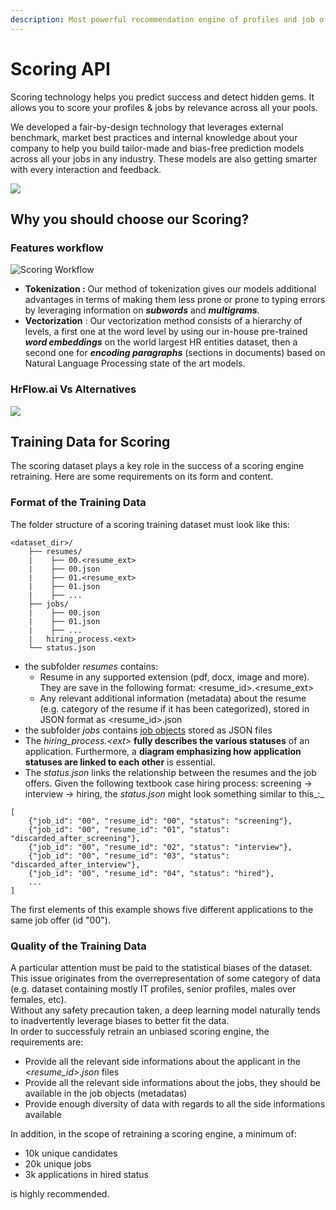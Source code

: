 ```yaml
---
description: Most powerful recommendation engine of profiles and job offers.
---
```


# Scoring API

Scoring technology helps you predict success and detect hidden gems. It allows you to score your profiles & jobs by relevance across all your pools. 

We developed a fair-by-design technology that leverages external benchmark, market best practices and internal knowledge about your company to help you build tailor-made and bias-free prediction models across all your jobs in any industry. These models are also getting smarter with every interaction and feedback.



![](https://lh3.googleusercontent.com/ojfdLeNBCyPQVa-ejZq8XgkDYIbYIHVm82hwuu6kNkJC38FOV37jsLI-fjUyXWSOvoPu-kvlbSOsFTaTsZYgaFfPq22tDEfcqghJoElhI8RdpFrHrdUMVi8br_leedY23oHtoJCD1_c)

## Why you should choose our Scoring?

### Features workflow

![Scoring Workflow](../.gitbook/assets/scoring.png)



* **Tokenization :** Our method of tokenization gives our models additional advantages in terms of making them less prone or prone to typing errors by leveraging  information on _**subwords**_ and _**multigrams**._
* **Vectorization** : Our vectorization method consists of a hierarchy of levels, a first one at the word level by using our in-house pre-trained _**word embeddings**_ on the world largest HR entities dataset, then a second one for _**encoding paragraphs**_ \(sections in documents\) based on Natural Language Processing state of the art models.

### **HrFlow.ai Vs Alternatives**

![](../.gitbook/assets/screenshot-2020-04-15-at-08.28.43.png)

## Training Data for Scoring

The scoring dataset plays a key role in the success of a scoring engine retraining. Here are some requirements on its form and content.

### Format of the Training Data

The folder structure of a scoring training dataset must look like this:

```text
<dataset_dir>/
    ├── resumes/
    |    ├── 00.<resume_ext>
    |    ├── 00.json
    |    ├── 01.<resume_ext>
    |    ├── 01.json
    |    ├── ... 
    ├── jobs/
    |    ├── 00.json
    |    ├── 01.json
    |    ├── ...
    |   hiring_process.<ext>
    └── status.json
```

* the subfolder _resumes_ contains:
  * Resume in any supported extension \(pdf, docx, image and more\). They are save in the following format: &lt;resume\_id&gt;.&lt;resume\_ext&gt; 
  * Any relevant additional information \(metadata\) about the resume \(e.g. category of the resume if it has been categorized\), stored in JSON format as &lt;resume\_id&gt;.json
* the subfolder _jobs_ contains [job objects](https://developers.hrflow.ai/hr-json/job-objects/job-object) stored as JSON files
* The _hiring\_process.&lt;ext&gt;_  **fully describes the various statuses** of an application. Furthermore, a **diagram emphasizing how application statuses are linked to each other** is essential. 
* The _status.json_ links the relationship between the resumes and the job offers.  Given the following textbook case hiring process: screening -&gt; interview -&gt; hiring, the _status.json_ might look something similar to this_:_

```text
[
    {"job_id": "00", "resume_id": "00", "status": "screening"},
    {"job_id": "00", "resume_id": "01", "status": "discarded_after_screening"},
    {"job_id": "00", "resume_id": "02", "status": "interview"},
    {"job_id": "00", "resume_id": "03", "status": "discarded_after_interview"},
    {"job_id": "00", "resume_id": "04", "status": "hired"},
    ...
]
```

The first elements of this example shows five different applications to the same job offer \(id "00"\).  


### Quality of the Training Data

A particular attention must be paid to the statistical biases of the dataset. This issue originates from the overrepresentation of some category of data \(e.g. dataset containing mostly IT profiles, senior profiles, males over females, etc\).   
Without any safety precaution taken, a deep learning model naturally tends to inadvertently leverage biases to better fit the data.   
In order to successfuly retrain an unbiased scoring engine, the requirements are:

* Provide all the relevant side informations about the applicant in the _&lt;resume\_id&gt;.json_ files
* Provide all the relevant side informations about the jobs, they should be available in the job objects \(metadatas\)
* Provide enough diversity of data with regards to all the side informations available

In addition, in the scope of retraining a scoring engine, a minimum of:

* 10k unique candidates
* 20k unique jobs
* 3k applications in hired status

is highly recommended.

